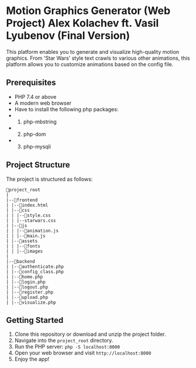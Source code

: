 # Motion Graphics Generator (Web Project) Alex Kolachev ft. Vasil Lyubenov (Final Version)

This platform enables you to generate and visualize high-quality motion graphics. From 'Star Wars' style text crawls to various other animations, this platform allows you to customize animations based on the config file.

## Prerequisites
- PHP 7.4 or above
- A modern web browser
- Have to install the following php packages:
- 1. php-mbstring
- 2. php-dom
- 3. php-mysqli

## Project Structure
The project is structured as follows:
```
📁project_root
|
|--📁frontend
| |--📄index.html
| |--📁css
| | |--📄style.css
| | |--starwars.css
| |--📁js
| | |--📄animation.js
| | |--📄main.js
| |--📁assets
| | |--📁fonts
| | |--📁images
|
|--📁backend
| |--📄authenticate.php
| |--📄config_class.php
| |--📄home.php
| |--📄login.php
| |--📄logout.php
| |--📄register.php
| |--📄upload.php
| |--📄visualize.php
```

## Getting Started
1. Clone this repository or download and unzip the project folder.
2. Navigate into the `project_root` directory.
3. Run the PHP server: `php -S localhost:8000`
4. Open your web browser and visit `http://localhost:8000`
5. Enjoy the app!